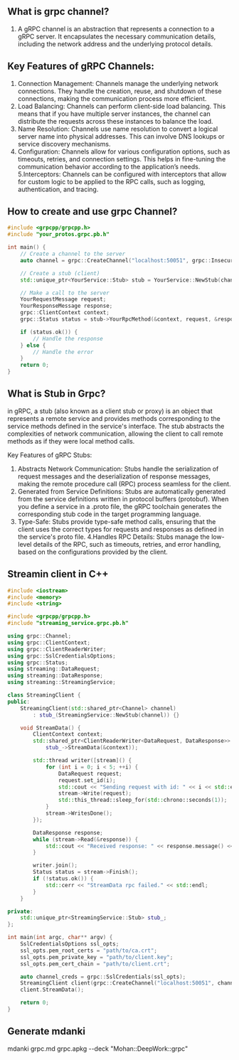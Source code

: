 ## What is grpc channel?
1. A gRPC channel is an abstraction that represents a connection to a gRPC server. It encapsulates the necessary communication details, including the network address and the underlying protocol details.

## Key Features of gRPC Channels:
1. Connection Management: Channels manage the underlying network connections. They handle the creation, reuse, and shutdown of these connections, making the communication process more efficient.
2. Load Balancing: Channels can perform client-side load balancing. This means that if you have multiple server instances, the channel can distribute the requests across these instances to balance the load.
3. Name Resolution: Channels use name resolution to convert a logical server name into physical addresses. This can involve DNS lookups or service discovery mechanisms.
4. Configuration: Channels allow for various configuration options, such as timeouts, retries, and connection settings. This helps in fine-tuning the communication behavior according to the application’s needs.
5.Interceptors: Channels can be configured with interceptors that allow for custom logic to be applied to the RPC calls, such as logging, authentication, and tracing.

## How to create and use grpc Channel?

```cpp
#include <grpcpp/grpcpp.h>
#include "your_protos.grpc.pb.h"

int main() {
    // Create a channel to the server
    auto channel = grpc::CreateChannel("localhost:50051", grpc::InsecureChannelCredentials());

    // Create a stub (client)
    std::unique_ptr<YourService::Stub> stub = YourService::NewStub(channel);

    // Make a call to the server
    YourRequestMessage request;
    YourResponseMessage response;
    grpc::ClientContext context;
    grpc::Status status = stub->YourRpcMethod(&context, request, &response);

    if (status.ok()) {
        // Handle the response
    } else {
        // Handle the error
    }
    return 0;
}
```

## What is Stub in Grpc?

in gRPC, a stub (also known as a client stub or proxy) is an object that represents a remote service and provides methods corresponding to the service methods defined in the service's interface. The stub abstracts the complexities of network communication, allowing the client to call remote methods as if they were local method calls.

Key Features of gRPC Stubs:
1. Abstracts Network Communication: Stubs handle the serialization of request messages and the deserialization of response messages, making the remote procedure call (RPC) process seamless for the client.
2. Generated from Service Definitions: Stubs are automatically generated from the service definitions written in protocol buffers (protobuf). When you define a service in a .proto file, the gRPC toolchain generates the corresponding stub code in the target programming language.
3. Type-Safe: Stubs provide type-safe method calls, ensuring that the client uses the correct types for requests and responses as defined in the service's proto file.
4.Handles RPC Details: Stubs manage the low-level details of the RPC, such as timeouts, retries, and error handling, based on the configurations provided by the client.


## Streamin client in C++

```cpp
#include <iostream>
#include <memory>
#include <string>

#include <grpcpp/grpcpp.h>
#include "streaming_service.grpc.pb.h"

using grpc::Channel;
using grpc::ClientContext;
using grpc::ClientReaderWriter;
using grpc::SslCredentialsOptions;
using grpc::Status;
using streaming::DataRequest;
using streaming::DataResponse;
using streaming::StreamingService;

class StreamingClient {
public:
    StreamingClient(std::shared_ptr<Channel> channel)
        : stub_(StreamingService::NewStub(channel)) {}

    void StreamData() {
        ClientContext context;
        std::shared_ptr<ClientReaderWriter<DataRequest, DataResponse>> stream(
            stub_->StreamData(&context));

        std::thread writer([stream]() {
            for (int i = 0; i < 5; ++i) {
                DataRequest request;
                request.set_id(i);
                std::cout << "Sending request with id: " << i << std::endl;
                stream->Write(request);
                std::this_thread::sleep_for(std::chrono::seconds(1));
            }
            stream->WritesDone();
        });

        DataResponse response;
        while (stream->Read(&response)) {
            std::cout << "Received response: " << response.message() << std::endl;
        }

        writer.join();
        Status status = stream->Finish();
        if (!status.ok()) {
            std::cerr << "StreamData rpc failed." << std::endl;
        }
    }

private:
    std::unique_ptr<StreamingService::Stub> stub_;
};

int main(int argc, char** argv) {
    SslCredentialsOptions ssl_opts;
    ssl_opts.pem_root_certs = "path/to/ca.crt";
    ssl_opts.pem_private_key = "path/to/client.key";
    ssl_opts.pem_cert_chain = "path/to/client.crt";

    auto channel_creds = grpc::SslCredentials(ssl_opts);
    StreamingClient client(grpc::CreateChannel("localhost:50051", channel_creds));
    client.StreamData();

    return 0;
}
```

## Generate mdanki
mdanki grpc.md grpc.apkg --deck "Mohan::DeepWork::grpc"
